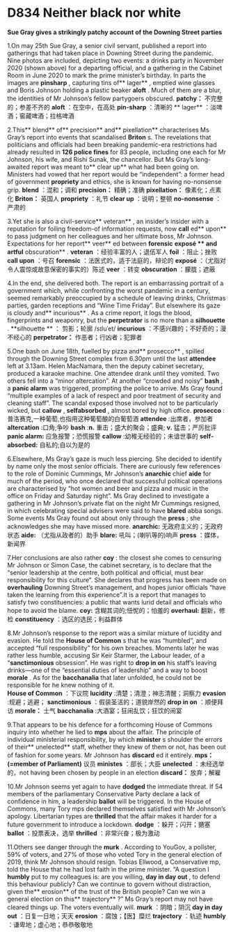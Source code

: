 # D834 Neither black nor white
**Sue Gray gives a strikingly patchy account of the Downing Street parties** 

1.On may 25th Sue Gray, a senior civil servant, published a report into gatherings that had taken place in Downing Street during the pandemic. Nine photos are included, depicting two events: a drinks party in November 2020 (shown above) for a departing official, and a gathering in the Cabinet Room in June 2020 to mark the prime minister’s birthday. In parts the images are **pin­sharp** , capturing tins of** lager** , emptied wine glasses and Boris Johnson holding a plastic beaker **aloft** . Much of them are a blur, the identities of Mr Johnson’s fellow partygoers obscured. 
**patchy：** 不完整的；参差不齐的
**aloft** ：在空中，在高处
**pin­-sharp** ：清晰的
** lager** ：淡啤酒；窖藏啤酒；拉格啤酒

2.This** blend**  of** precision**  and** pixellation**  characterises Ms Gray’s report into events that scandalised **Briton** s. The revelations that politicians and officials had been breaking pandemic-­era restrictions had already resulted in **126 police fines**  for 83 people, including one each for Mr Johnson, his wife, and Rishi Sunak, the chancellor. But Ms Gray’s long­-awaited report was meant to** clear up**  what had been going on. Ministers had vowed that her report would be “independent”: a former head of government **propriety**  and ethics, she is known for having no-­nonsense grip. 
**blend** ：混和；调和
**precision：** 精确；准确
**pixellation：** 像素化；点素化
**Briton：** 英国人
**propriety** ：礼节
**clear up** ：说明；整顿
**no-­nonsense** ：严肃的

3.Yet she is also a civil­-service** veteran** , an insider’s insider with a reputation for foiling freedom-­of ­information requests, now **call** ed** upon**  to pass judgment on her colleagues and her ultimate boss, Mr Johnson. Expectations for her report** veer** ed between **forensic**  **exposé ** and artful** obscuration** .
**veteran** ：经验丰富的人；退伍军人
**foil** ：阻止；挫败
**call upon** ：号召
**forensic** ：法医式的，适于法庭的，辩论的
**exposé**  ：（尤指对令人震惊或故意保密的事实的）陈述
**veer** ：转变
**obscuration** ：朦胧；遮蔽

4.In the end, she delivered both. The report is an embarrassing portrait of a government which, while confronting the worst pandemic in a century, seemed remarkably preoccupied by a schedule of leaving drinks, Christmas parties, garden receptions and “Wine Time Friday”. But elsewhere its gaze is cloudy and** incurious** . As a crime report, it logs the blood, fingerprints and weaponry, but the **perpetrator**  is no more than a **silhouette** .
**silhouette ** ： 剪影；轮廓    /sɪluˈet/
**incurious** ：不感兴趣的；不好奇的；漫不经心的
**perpetrator：** 作恶者；行凶者；犯罪者

5.One bash on June 18th, fuelled by pizza and** prosecco** , spilled through the Downing Street complex from 6.30pm until the last **attendee**  left at 3.13am. Helen MacNamara, then the deputy cabinet secretary, produced a karaoke machine. One attendee drank until they vomited. Two others fell into a “minor altercation”.  At another “crowded and noisy” **bash** , a **panic alarm**  was triggered, prompting the police to arrive. Ms Gray found “multiple examples of a lack of respect and poor treatment of security and cleaning staff”. The scandal exposed those involved not to be particularly wicked, but **callow** , **self­absorbed** , almost bored by high office. 
**prosecco** :普洛赛克,一种葡萄,也指用这种葡萄酿的白葡萄酒
**attendee** :出席者，参加者
**altercation** :口角;争吵
**bash** :**n.** 重击；盛大的聚会；盛典; **v.** 猛击；严厉批评
**panic alarm:** 应急报警；恐慌报警
**callow** :幼稚无经验的；未谙世事的
**self­absorbed:** 自私的;自以为是的

6.Elsewhere, Ms Gray’s gaze is much less piercing. She decided to identify by name only the most senior officials. There are curiously few references to the role of Dominic Cummings, Mr Johnson’s **anarchic**  chief **aide**  for much of the period, who once declared that successful political operations are characterised by “hot women and beer and pizza and music in the office on Friday and Saturday night”. Ms Gray declined to investigate a gathering in Mr Johnson’s private flat on the night Mr Cummings resigned, in which celebrating special advisers were said to have **blared**  abba songs. Some events Ms Gray found out about only through the **press** ; she acknowledges she may have missed more.
**anarchic:** 无政府主义的；无政府状态
**aide:** （尤指从政者的）助手
**blare:** 吼叫；(喇叭等的)响声
**press** ：媒体，新闻界

7.Her conclusions are also rather **coy** : the closest she comes to censuring Mr Johnson or Simon Case, the cabinet secretary, is to declare that the “senior leadership at the centre, both political and official, must bear responsibility for this culture”. She declares that progress has been made on **overhauling**  Downing Street’s management, and hopes junior officials “have taken the learning from this experience”.It is a report that manages to satisfy two constituencies: a public that wants lurid detail and officials who hope to avoid the blame.
**coy:** 含糊其词的;忸怩的；怕羞的
**overhaul:** 翻新，修检
**constituency** ：选区的选民；利益群体

8.Mr Johnson’s response to the report was a similar mixture of lucidity and evasion. He told the **House of Common** s that he was “humbled”, and accepted “full responsibility” for his own breaches. Moments later he was rather less humble, accusing Sir Keir Starmer, the Labour leader, of a “**sanctimonious**  obsession”. He was right to **drop in on**  his staff’s leaving drinks—one of the “essential duties of leadership” and a way to boost **morale** . As for the **bacchanalia**  that later unfolded, he could not be responsible for he knew nothing of it.  
**House of Common** ：下议院
**lucidity** :清楚；清澄；神志清醒；洞察力
**evasion** :规避；逃避；
**sanctimonious** ：假装圣洁的；道貌岸然的
**drop in on** ：顺便拜访
**morale：** 士气
**bacchanalia** :大酒宴；狂闹乱饮；狂饮的闹宴

9.That appears to be his defence for a forthcoming House of Commons inquiry into whether he lied to **mps**  about the affair. The principle of individual ministerial responsibility, by which **minister** s 
shoulder the errors of their** unelected**  staff, whether they knew of them or not, has been out of fashion for some years. Mr Johnson has **discard** ed it entirely. 
**mps：(=member of Parliament)** 议员
**ministes** ：部长；大臣
**unelected** ：未经选举的，not having been chosen by people in an election
**discard：** 放弃；解雇

10.Mr Johnson seems yet again to have **dodged**  the immediate threat. If 54 members of the parliamentary Conservative Party declare a lack of confidence in him, a leadership **ballot**  will be triggered. In the House of Commons, many Tory  mps declared themselves satisfied with Mr Johnson’s apology. Libertarian types are **thrilled**  that the affair makes it harder for a future government to introduce a lockdown.
**dodge** ：躲开；闪开；搪塞
**ballot** ：投票表决，选举
**thrilled** ：非常兴奋；极为激动

11.Others see danger through the **murk** . According to YouGov, a pollster, 59% of voters, and 27% of those who voted Tory in the general election of 2019, think Mr Johnson should resign. Tobias Ellwood, a Conservative mp, told the House that he had lost faith in the prime minister. “A question I **humbly**  put to my colleagues is: are you willing, **day in day out** , to defend this behaviour publicly? Can we continue to govern without distraction, given the** erosion**  of the trust of the British people? Can we win a general election on this** trajectory** ?” Ms Gray’s report may not have cleared things up. The voters eventually will.
**murk** ：阴暗；阴沉
**day in day out** ：日复一日地；天天
**erosion** ：腐蚀；【医】糜烂
**trajectory** ：轨迹
**humbly** ：谦卑地；虚心地；恭恭敬敬地

